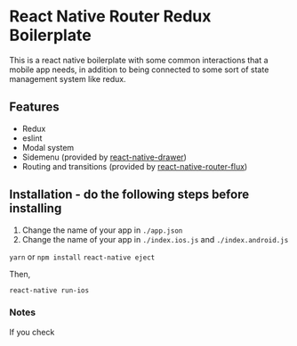 # React Native Router Redux Boilerplate

This is a react native boilerplate with some common interactions that a mobile app needs, in addition to being connected to some sort of state management system like redux.

## Features

* Redux
* eslint
* Modal system
* Sidemenu (provided by [react-native-drawer](https://github.com/root-two/react-native-drawer))
* Routing and transitions (provided by [react-native-router-flux](https://github.com/aksonov/react-native-router-flux))

## Installation - do the following steps before installing

1. Change the name of your app in `./app.json`
2. Change the name of your app in `./index.ios.js` and `./index.android.js`

`yarn` or `npm install`
`react-native eject`

Then,

`react-native run-ios`


### Notes
If you check 